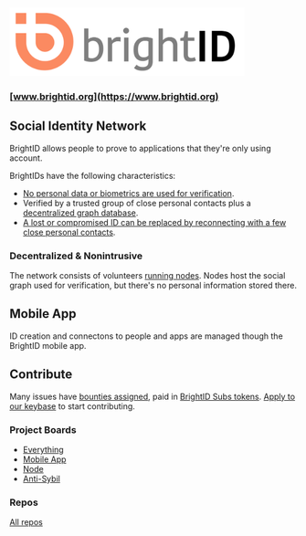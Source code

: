 <img height="120px" src="images/brightid%20final-01.svg"/>

### [www.brightid.org](https://www.brightid.org)

## Social Identity Network

BrightID allows people to prove to applications that they're only using account.

BrightIDs have the following characteristics:
* [No personal data or biometrics are used for verification](https://www.brightid.org/faq).
* Verified by a trusted group of close personal contacts plus a [decentralized graph database](#decentralized--nonintrusive).
* [A lost or compromised ID can be replaced by reconnecting with a few close personal contacts](https://medium.com/brightid/brightids-social-recovery-46bc71ce84ae).

### Decentralized & Nonintrusive

The network consists of volunteers [running nodes](https://github.com/BrightID/BrightID-Node). Nodes host the social graph used for verification, but there's no personal information stored there.

## Mobile App

ID creation and connectons to people and apps are managed though the BrightID mobile app.

## Contribute

Many issues have [bounties assigned](https://github.com/orgs/BrightID/projects/2?card_filter_query=label%3A%22bounty+%F0%9F%92%8E%22), paid in [BrightID Subs tokens](https://uniswap.info/token/0x61ceac48136d6782dbd83c09f51e23514d12470a). [Apply to our keybase](https://keybase.io/team/brightid) to start contributing.

### Project Boards
* [Everything](https://github.com/orgs/BrightID/projects/2)
* [Mobile App](https://github.com/BrightID/BrightID/projects/4)
* [Node](https://github.com/BrightID/BrightID-Node/projects/2)
* [Anti-Sybil](https://github.com/BrightID/BrightID-Node/projects/3)

### Repos
[All repos](https://github.com/BrightID)
